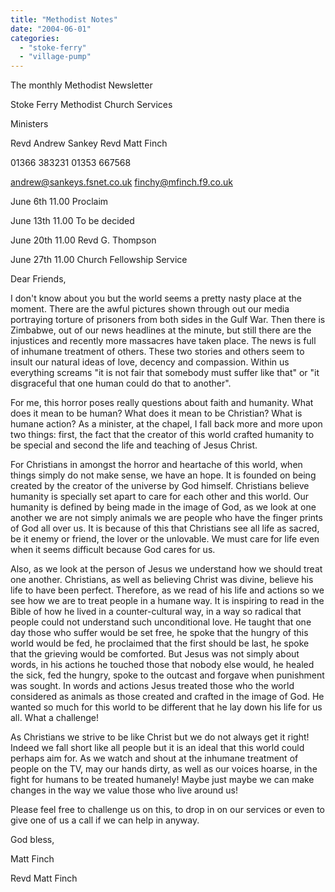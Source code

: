 ```yaml
---
title: "Methodist Notes"
date: "2004-06-01"
categories: 
  - "stoke-ferry"
  - "village-pump"
---
```


The monthly Methodist Newsletter

Stoke Ferry Methodist Church Services

Ministers

Revd Andrew Sankey Revd Matt Finch

01366 383231 01353 667568

andrew@sankeys.fsnet.co.uk finchy@mfinch.f9.co.uk

June 6th 11.00 Proclaim

June 13th 11.00 To be decided

June 20th 11.00 Revd G. Thompson

June 27th 11.00 Church Fellowship Service

Dear Friends,

I don't know about you but the world seems a pretty nasty place at the moment. There are the awful pictures shown through out our media portraying torture of prisoners from both sides in the Gulf War. Then there is Zimbabwe, out of our news headlines at the minute, but still there are the injustices and recently more massacres have taken place. The news is full of inhumane treatment of others. These two stories and others seem to insult our natural ideas of love, decency and compassion. Within us everything screams "it is not fair that somebody must suffer like that" or "it disgraceful that one human could do that to another".

For me, this horror poses really questions about faith and humanity. What does it mean to be human? What does it mean to be Christian? What is humane action? As a minister, at the chapel, I fall back more and more upon two things: first, the fact that the creator of this world crafted humanity to be special and second the life and teaching of Jesus Christ.

For Christians in amongst the horror and heartache of this world, when things simply do not make sense, we have an hope. It is founded on being created by the creator of the universe by God himself. Christians believe humanity is specially set apart to care for each other and this world. Our humanity is defined by being made in the image of God, as we look at one another we are not simply animals we are people who have the finger prints of God all over us. It is because of this that Christians see all life as sacred, be it enemy or friend, the lover or the unlovable. We must care for life even when it seems difficult because God cares for us.

Also, as we look at the person of Jesus we understand how we should treat one another. Christians, as well as believing Christ was divine, believe his life to have been perfect. Therefore, as we read of his life and actions so we see how we are to treat people in a humane way. It is inspiring to read in the Bible of how he lived in a counter-cultural way, in a way so radical that people could not understand such unconditional love. He taught that one day those who suffer would be set free, he spoke that the hungry of this world would be fed, he proclaimed that the first should be last, he spoke that the grieving would be comforted. But Jesus was not simply about words, in his actions he touched those that nobody else would, he healed the sick, fed the hungry, spoke to the outcast and forgave when punishment was sought. In words and actions Jesus treated those who the world considered as animals as those created and crafted in the image of God. He wanted so much for this world to be different that he lay down his life for us all. What a challenge!

As Christians we strive to be like Christ but we do not always get it right! Indeed we fall short like all people but it is an ideal that this world could perhaps aim for. As we watch and shout at the inhumane treatment of people on the TV, may our hands dirty, as well as our voices hoarse, in the fight for humans to be treated humanely! Maybe just maybe we can make changes in the way we value those who live around us!

Please feel free to challenge us on this, to drop in on our services or even to give one of us a call if we can help in anyway.

God bless,

Matt Finch

Revd Matt Finch
